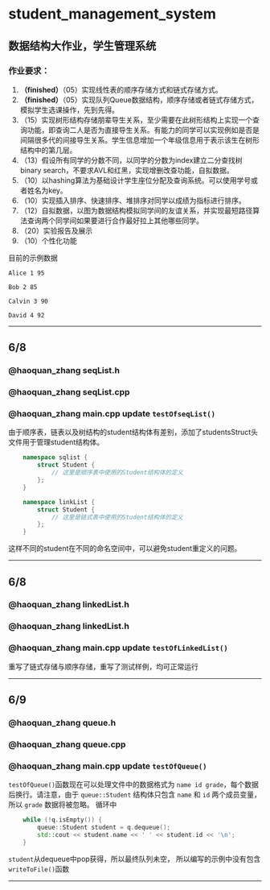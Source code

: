 # student_management_system
## 数据结构大作业，学生管理系统

### 作业要求：
1. **（finished）**（05）实现线性表的顺序存储方式和链式存储方式。
2. **（finished）**（05）实现队列Queue数据结构，顺序存储或者链式存储方式，模拟学生选课操作，先到先得。
3. （15）实现树形结构存储朋辈导生关系，至少需要在此树形结构上实现一个查询功能，即查询二人是否为直接导生关系。有能力的同学可以实现例如是否是间隔很多代的间接导生关系。学生信息增加一个年级信息用于表示该生在树形结构中的第几层。
4. （13）假设所有同学的分数不同，以同学的分数为index建立二分查找树binary search，不要求AVL和红黑，实现增删改查功能，自拟数据。
5. （10）以hashing算法为基础设计学生座位分配及查询系统。可以使用学号或者姓名为key。
6. （10）实现插入排序、快速排序、堆排序对同学以成绩为指标进行排序。
7. （12）自拟数据，以图为数据结构模拟同学间的友谊关系，并实现最短路径算法查询两个同学间如果要进行合作最好拉上其他哪些同学。
8. （20）实验报告及展示
9. （10）个性化功能

目前的示例数据
```
Alice 1 95

Bob 2 85

Calvin 3 90

David 4 92
```

***

## 6/8
### **@haoquan_zhang** seqList.h 
### **@haoquan_zhang** seqList.cpp
### **@haoquan_zhang** main.cpp update `testOfseqList() `
由于顺序表，链表以及树结构的student结构体有差别，添加了studentsStruct头文件用于管理student结构体。
```cpp
    namespace sqlist {
        struct Student {
            // 这里是顺序表中使用的Student结构体的定义
        };
    }

    namespace linkList {
        struct Student {
            // 这里是链式表中使用的Student结构体的定义
        };
    }
```
这样不同的student在不同的命名空间中，可以避免student重定义的问题。

***

## 6/8
### **@haoquan_zhang** linkedList.h 
### **@haoquan_zhang** linkedList.h 
### **@haoquan_zhang** main.cpp update `testOfLinkedList() `
重写了链式存储与顺序存储，重写了测试样例，均可正常运行

***

## 6/9
### **@haoquan_zhang** queue.h
### **@haoquan_zhang** queue.cpp
### **@haoquan_zhang** main.cpp update `testOfQueue()`
`testOfQueue()`函数现在可以处理文件中的数据格式为 `name id grade`，每个数据后换行。请注意，由于 `queue::Student` 结构体只包含 `name` 和 `id` 两个成员变量，所以 `grade` 数据将被忽略。
循环中
```c++
    while (!q.isEmpty()) {
        queue::Student student = q.dequeue();
        std::cout << student.name << ' ' << student.id << '\n';
    }
```
`student`从dequeue中pop获得，所以最终队列未空，
所以编写的示例中没有包含`writeToFile()`函数

***
